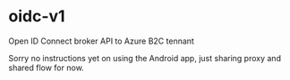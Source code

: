 # oidc-v1
Open ID Connect broker API to Azure B2C tennant

Sorry no instructions yet on using the Android app, just sharing proxy and shared flow for now.
